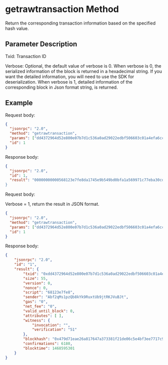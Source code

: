 ﻿# getrawtransaction Method

Return the corresponding transaction information based on the specified hash value.

## Parameter Description

Txid: Transaction ID

Verbose: Optional, the default value of verbose is 0. When verbose is 0, the serialized information of the block is returned in a hexadecimal string. If you want the detailed information, you will need to use the SDK for deserialization. When verbose is 1, detailed information of the corresponding block in Json format string, is returned.

## Example

Request body:

```json
{
  "jsonrpc": "2.0",
  "method": "getrawtransaction",
  "params": ["dd4372964d52e800e07b7d1c536a0ad29022edbf506603c01a4efa6cc0b4e1c6"],
  "id": 1
}
```

Response body:

```json
{
  "jsonrpc": "2.0",
  "id": 1,
  "result": "00000000000568123e7fe8da1745e9b549bd0bfa1a569971c77eba30cd5a4b000000000000000000000000000000000000000000000151""
}
```

Request body:

Verbose = 1, return the result in JSON format.

```json
{
  "jsonrpc": "2.0",
  "method": "getrawtransaction",
  "params": ["dd4372964d52e800e07b7d1c536a0ad29022edbf506603c01a4efa6cc0b4e1c6", 1],
  "id": 1
}
```

Response body:

```json
{
    "jsonrpc": "2.0", 
    "id": "1", 
    "result": {
        "txid": "0xdd4372964d52e800e07b7d1c536a0ad29022edbf506603c01a4efa6cc0b4e1c6", 
        "size": 55, 
        "version": 0, 
        "nonce": 0, 
        "script": "68123e7fe8", 
        "sender": "Abf2qMs1pzQb8kYk9RuxtUb9jtRKJVuBJt", 
        "gas": "0", 
        "net_fee": "0", 
        "valid_until_block": 0, 
        "attributes": [ ], 
        "witness": {
            "invocation": "", 
            "verification": "51"
        }, 
        "blockhash": "0x479d71eae26a817647a373381f21de06c5e4bf3ee7717c948f006ce8e25441be", 
        "confirmations": 6180, 
        "blocktime": 1468595301
    }
}
```

